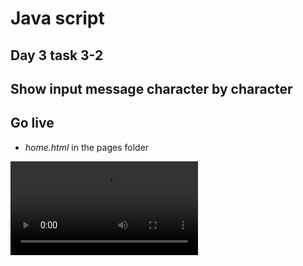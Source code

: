 # Java script 
## Day 3 task 3-2
## Show input message character by character

## Go live
- *home.html* in the pages folder

![](./ch-by-ch.mp4)